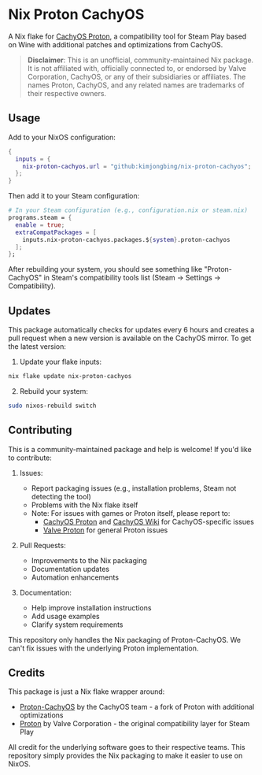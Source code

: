 # Nix Proton CachyOS

A Nix flake for [CachyOS Proton](https://github.com/CachyOS/proton-cachyos), a compatibility tool for Steam Play based on Wine with additional patches and optimizations from CachyOS.

> **Disclaimer**: This is an unofficial, community-maintained Nix package. It is not affiliated with, officially connected to, or endorsed by Valve Corporation, CachyOS, or any of their subsidiaries or affiliates. The names Proton, CachyOS, and any related names are trademarks of their respective owners.

## Usage

Add to your NixOS configuration:

```nix
{
  inputs = {
    nix-proton-cachyos.url = "github:kimjongbing/nix-proton-cachyos";
  };
}
```

Then add it to your Steam configuration:

```nix
# In your Steam configuration (e.g., configuration.nix or steam.nix)
programs.steam = {
  enable = true;
  extraCompatPackages = [
    inputs.nix-proton-cachyos.packages.${system}.proton-cachyos
  ];
};
```

After rebuilding your system, you should see something like "Proton-CachyOS" in Steam's compatibility tools list (Steam -> Settings -> Compatibility).

## Updates

This package automatically checks for updates every 6 hours and creates a pull request when a new version is available on the CachyOS mirror. To get the latest version:

1. Update your flake inputs:
```bash
nix flake update nix-proton-cachyos
```

2. Rebuild your system:
```bash
sudo nixos-rebuild switch
```

## Contributing

This is a community-maintained package and help is welcome! If you'd like to contribute:

1. Issues: 
   - Report packaging issues (e.g., installation problems, Steam not detecting the tool)
   - Problems with the Nix flake itself
   - Note: For issues with games or Proton itself, please report to:
     - [CachyOS Proton](https://github.com/CachyOS/proton-cachyos) and [CachyOS Wiki](https://wiki.cachyos.org/) for CachyOS-specific issues
     - [Valve Proton](https://github.com/ValveSoftware/Proton) for general Proton issues

2. Pull Requests: 
   - Improvements to the Nix packaging
   - Documentation updates
   - Automation enhancements

3. Documentation:
   - Help improve installation instructions
   - Add usage examples
   - Clarify system requirements

This repository only handles the Nix packaging of Proton-CachyOS. We can't fix issues with the underlying Proton implementation.

## Credits

This package is just a Nix flake wrapper around:

- [Proton-CachyOS](https://github.com/CachyOS/proton-cachyos) by the CachyOS team - a fork of Proton with additional optimizations
- [Proton](https://github.com/ValveSoftware/Proton) by Valve Corporation - the original compatibility layer for Steam Play

All credit for the underlying software goes to their respective teams. This repository simply provides the Nix packaging to make it easier to use on NixOS.
